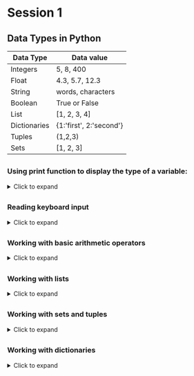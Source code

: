# Session 1

## Data Types in Python


Data Type | Data value
------------ | -------------
Integers | 5, 8, 400
Float | 4.3, 5.7, 12.3
String | words, characters
Boolean | True or False
List | [1, 2, 3, 4]  
Dictionaries | {1:'first', 2:'second'}
Tuples | (1,2,3)
Sets | [1, 2, 3]

##
### Using **print** function to display the type of a variable:
<details>
 <summary>Click to expand</summary>
 
 ```js

- print "True is of type:", type(True)
  - True is of type: <type 'bool'>

- print "'ion' is of type:", type('ion')
  - ion is of type: <type 'str'>

- print "100 is of type:", type(100)
  - 100 is of type: <type 'int'>

- print "3.14 is of type:", type(3.14)
  - 100 is of type: <type 'float'>

- print "[1, 2, 3] is of type:", type([1, 2, 3])
  - [1, 2, 3] is of type: <type 'list'>

- print "(1, 2, 3) is of type:", type((1, 2, 3))
  - (1, 2, 3) is of type: <type 'tuple'>
  
- print "{1, 2, 3} is of type:", type({1, 2, 3})
  - {1, 2, 3} is of type: <type 'set'>

- print "{1: 2}) is of type:", type({1: 2})
  - {1: 2}) is of type: <type 'dict'>
  
- print type(True)
  - <type 'bool'>

- print type(1)
  - <type 'int'>
  
- print type(True) == type(1)
  - False

- print True == 1
  - True
  
 ```
 
</details>


##
### Reading keyboard input
<details>
 <summary> Click to expand </summary>
 
```js

name = raw_input("Give me a name: ")
print "Your name is: %s" % name

value1= raw_input("Give me a value: ")
value2= raw_input("Give me anoter name: ")
print 'The sum is: %s' % value1 + value2

value1= int(raw_input("Give me a value: "))
value2= int(raw_input("Give me anoter name: "))

sum = int(value1) + int(value2)
print 'The sum is: %d' % sum

ch = raw_input("Enter a character: ")[0]
print ch

ch = raw_input("Enter a character: ")[0:6]
print ch

result = eval(raw_input("Give me an expression: "))
print result

#argv file

print "Name: %s, Age: %d" % ('John', 22)
  
```
</details>


##
### Working with basic arithmetic operators
<details>
 <summary>Click to expand </summary>

```js
import math

#from math import sqrt

a = 5 
b = 4
s = 'string'

print a+b
print type(a+b)
print '\n'

print a/b 
print type(a/b)

print a*b
print type(a/b)

print a%b
print type(a/b)

print '\n'

c = 2.5
print type(c*a)

print math.sqrt(b)

print str(a) + s
print s * 5


> Operations with Strings

s = 'hi'
c = 5
print s[1]
print len(s)
print s + 'there'
print 'Value of c is:' + c
print 'Value of c is:' + str(c)
print 'value of c is: %d ' % c

```

</details>

##
### Working with lists
<details>
 <summary> Click to expand </summary>

```js
>Functions 'append, extend and insert'
a = [1, 2, 3, 4, 5]
b = a

print a
print type(a)

a.append(6)
print a

a.append(['ana', 'are', 'mere']) #use also extend to see the list length difference
print a
print len(a)

a.insert(1, 'new')
print a

#time_difference_file


>Functions 'pop and remove'
a = [1, 2, 3, 4, 5, 1]
a.pop(1) #use also remove to see the difference
print a

>Function index
print a.index(2)

>Function reverse
a.reverse()
print a

>Function sort
a.sort()
print a

>Slicing
a = [1, 2, 3, 4, 5]
print a[2:4]
print a[:2]
print a[2:]

b = a 
b[1] = 'elem'
print b
print a

b= a[:]
b[1] = 2
print '\n', b
print a

```
</details>

##
### Working with sets and tuples
<details>
 <summary> Click to expand </summary>

```js

a = {1, 2, 3}
b = set([1,2,3])
print type(a), type(b)

a.add(4)
print 'a =', a
#a.add(5, 6)
#len(a)
#a.add((5,6))
#a.add([7,8])
#a.update([7,8])
#a.update()

b = a
b.add(9)
print a,b

b = a.copy()
b.add(10)
print a,b

a.remove(1)
a.pop

#Operation between two sets

diff = b.difference(a)
print 'b-a: ', diff

uni = a.union(b)
print 'a+b: ', uni

inter = a.intersection(b)
print 'a intersected with b: ', inter
```

</details>

##
### Working with dictionaries
<details>
 <summary> Click to expand </summary>

```js
#basics
a  = {'key': 'value'}
print a
print type(a)

a[1] = 10
print a

a['list'] = [1, 2, 3]

a[1, 2] = (1,2)   #tuple as a key
print a

a[[1, 2]] = [1, 2, 3]   #list as a key
print a

a  = {'first': 'element', 1: 4, 'third': 5, (1, 2): None, 'testing': 'another one'}
print a

> Operations with dictionaries
#delete operation
del a['third']
print a

#add operation
a['third'] =  4
print a

#update operation
a['third'] = 5
print a

print 'Dictionary keys:', a.keys()
print 'Dictionary values:', a.values()
print 'Dictionary items:', a.items()

```

</details>
